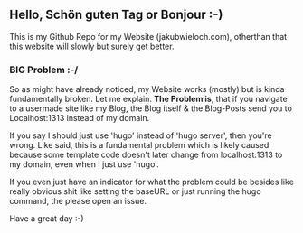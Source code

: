 ## Hello, Schön guten Tag or Bonjour :-)

This is my Github Repo for my Website (jakubwieloch.com), otherthan that this website will slowly but surely get better.

### BIG Problem :-/

So as might have already noticed, my Website works (mostly) but is kinda fundamentally broken. Let me explain.
**The Problem is**, that if you navigate to a usermade site like my Blog, the Blog itself & the Blog-Posts send you to Localhost:1313 instead of my domain.

If you say I should just use 'hugo' instead of 'hugo server', then you're wrong. Like said, this is a fundamental problem which is likely caused because some template code doesn't later change from localhost:1313 to my domain, even when I just use 'hugo'.

If you even just have an indicator for what the problem could be besides like really obvious shit like setting the baseURL or just running the hugo command, the please open an issue. 

Have a great day :-)
